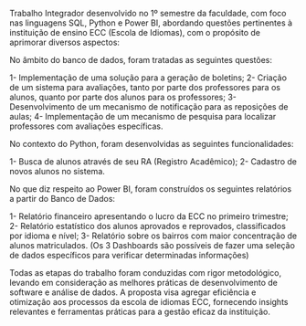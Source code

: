 Trabalho Integrador desenvolvido no 1º semestre da faculdade, com foco nas linguagens SQL, Python e Power BI, abordando questões pertinentes à instituição de ensino ECC (Escola de Idiomas), com o propósito de aprimorar diversos aspectos:

No âmbito do banco de dados, foram tratadas as seguintes questões:

1- Implementação de uma solução para a geração de boletins;
2- Criação de um sistema para avaliações, tanto por parte dos professores para os alunos, quanto por parte dos alunos para os professores;
3- Desenvolvimento de um mecanismo de notificação para as reposições de aulas;
4- Implementação de um mecanismo de pesquisa para localizar professores com avaliações específicas.

No contexto do Python, foram desenvolvidas as seguintes funcionalidades:

1- Busca de alunos através de seu RA (Registro Acadêmico);
2- Cadastro de novos alunos no sistema.

No que diz respeito ao Power BI, foram construídos os seguintes relatórios a partir do Banco de Dados:

1- Relatório financeiro apresentando o lucro da ECC no primeiro trimestre;
2- Relatório estatístico dos alunos aprovados e reprovados, classificados por idioma e nível;
3- Relatório sobre os bairros com maior concentração de alunos matriculados. (Os 3 Dashboards são possíveis de fazer uma seleção de dados específicos para verificar determinadas informações)

Todas as etapas do trabalho foram conduzidas com rigor metodológico, levando em consideração as melhores práticas de desenvolvimento de software e análise de dados. A proposta visa agregar eficiência e otimização aos processos da escola de idiomas ECC, fornecendo insights relevantes e ferramentas práticas para a gestão eficaz da instituição.
